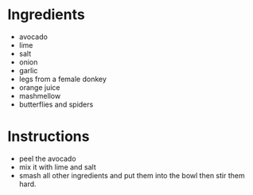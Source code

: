 # Ingredients

- avocado
- lime
- salt
- onion
- garlic
- legs from a female donkey
- orange juice
- mashmellow
- butterflies and spiders

# Instructions
- peel the avocado
- mix it with lime and salt
- smash all other ingredients and put them into the bowl then stir them hard.
